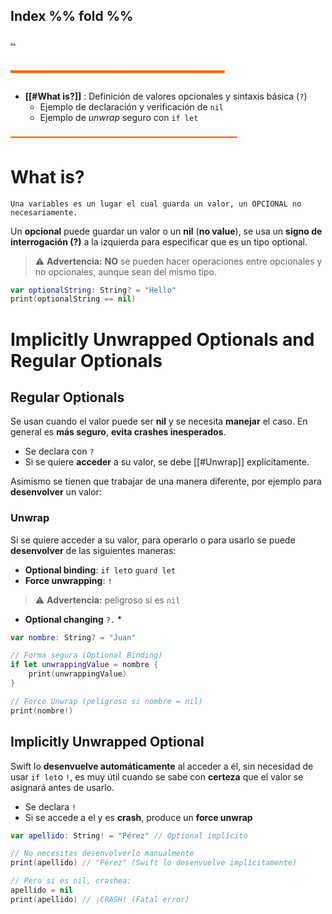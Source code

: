 ## Index %% fold %%
[..](obsidian://open?vault=Swift&file=LEARNING%2FSWIFTUI%2F%E4%B8%80%20Introducci%C3%B3n%20a%20SwiftUI%2F%E4%B8%80%20INDEX%20%E4%B8%80)
## <span style="color:#ff6600">━━━━━━━━━━━━━━━━━━━━━━━━━━━</span>

- **[[#What is?]]** : Definición de valores opcionales y sintaxis básica (`?`)  
    - Ejemplo de declaración y verificación de `nil`  
    - Ejemplo de *unwrap* seguro con `if let`

<span style="color:#ff6600">━━━━━━━━━━━━━━━━━━━━━━━━━━━━━━━━━━━━━━━━━━━</span>

# What is?
	Una variables es un lugar el cual guarda un valor, un OPCIONAL no necesariamente.
Un **opcional** puede guardar un valor o un **nil** (**no value**), se usa un **signo de interrogación (?)** a la izquierda para especificar que es un tipo optional.

> ⚠️ **Advertencia:** **NO** se pueden hacer operaciones entre opcionales y no opcionales, aunque sean del mismo tipo.

```swift
var optionalString: String? = "Hello"
print(optionalString == nil)
```

# Implicitly Unwrapped Optionals and Regular Optionals

## Regular Optionals
Se usan cuando el valor puede ser **nil** y se necesita **manejar** el caso.
En general es **más seguro**, **evita crashes inesperados**.
- Se declara con `?` 
- Si se quiere **acceder** a su valor, se debe [[#Unwrap]] explícitamente.

Asimismo se tienen que trabajar de una manera diferente, por ejemplo para **desenvolver** un valor:
### Unwrap
Si se quiere acceder a su valor, para operarlo o para usarlo se puede **desenvolver** de las siguientes maneras:
- **Optional binding**: `if let`o `guard let`
- **Force unwrapping**: `!` 
> 	⚠️ **Advertencia:** peligroso si es `nil`
- **Optional changing** `?.` *

```swift
var nombre: String? = "Juan"

// Forma segura (Optional Binding)
if let unwrappingValue = nombre {
	print(unwrappingValue)
}

// Force Unwrap (peligroso si nombre = nil)
print(nombre!)
```

## Implicitly Unwrapped Optional
Swift lo **desenvuelve automáticamente** al acceder a él, sin necesidad de usar `if let`o `!`, es muy útil cuando se sabe con **certeza** que el valor se asignará antes de usarlo.
- Se declara `!`
- Si se accede a el y es **crash**, produce un **force unwrap**

```swift
var apellido: String! = "Pérez" // Optional implícito

// No necesitas desenvolverlo manualmente
print(apellido) // "Pérez" (Swift lo desenvuelve implícitamente)

// Pero si es nil, crashea:
apellido = nil
print(apellido) // ¡CRASH! (Fatal error)
